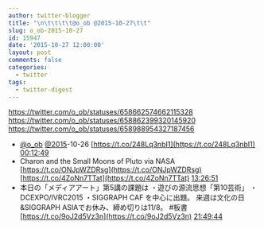 ```yaml
---
author: twitter-blogger
title: "\n\t\t\t\t@o_ob @2015-10-27\t\t"
slug: o_ob-2015-10-27
id: 15947
date: '2015-10-27 12:00:00'
layout: post
comments: false
categories:
  - twitter
tags:
  - twitter-digest
---
```


https://twitter.com/o_ob/statuses/658662574662115328 https://twitter.com/o_ob/statuses/658862399320145920 https://twitter.com/o_ob/statuses/658988954327187456  

*   [@o_ob](https://twitter.com/o_ob) [@2015](https://twitter.com/2015)-10-26 [https://t.co/248Lq3nbI1](https://t.co/248Lq3nbI1) [00:12:49](https://twitter.com/o_ob/statuses/658662574662115328)
*   Charon and the Small Moons of Pluto via NASA [https://t.co/ONJpWZDRsg](https://t.co/ONJpWZDRsg) [https://t.co/4ZoNn7TTat](https://t.co/4ZoNn7TTat) [13:26:51](https://twitter.com/o_ob/statuses/658862399320145920)
*   本日の「メディアアート」第5講の課題は ・遊びの源流思想「第10芸術」 ・DCEXPO/IVRC2015 ・SIGGRAPH CAF を中心に出題。 来週は文化の日&SIGGRAPH ASIAでお休み、締め切りは11/8。 #板書 [https://t.co/9oJ2d5Vz3n](https://t.co/9oJ2d5Vz3n) [21:49:44](https://twitter.com/o_ob/statuses/658988954327187456)